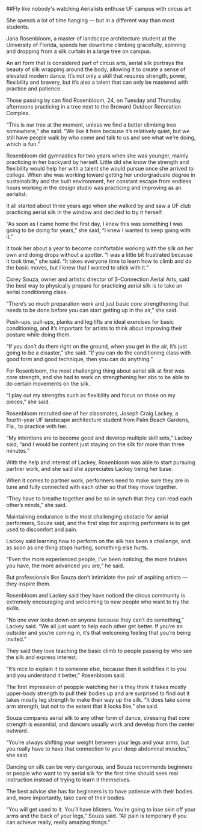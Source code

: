 ##Fly like nobody's watching
Aerialists enthuse UF campus with circus art

She spends a lot of time hanging — but in a different way than most students. 

Jana Rosenbloom, a master of landscape architecture student at the University of Florida, spends her downtime climbing gracefully, spinning and dropping from a silk curtain in a large tree on campus.

An art form that is considered part of circus arts, aerial silk portrays the beauty of silk wrapping around the body, allowing it to create a sense of elevated modern dance. It’s not only a skill that requires strength, power, flexibility and bravery, but it’s also a talent that can only be mastered with practice and patience. 

Those passing by can find Rosenbloom, 24, on Tuesday and Thursday afternoons practicing in a tree next to the Broward Outdoor Recreation Complex.

“This is our tree at the moment, unless we find a better climbing tree somewhere,” she said. “We like it here because it’s relatively quiet, but we still have people walk by who come and talk to us and see what we’re doing, which is fun.”

Rosenbloom did gymnastics for two years when she was younger, mainly practicing in her backyard by herself. Little did she know the strength and flexibility would help her with a talent she would pursue once she arrived to college. When she was working toward getting her undergraduate degree in sustainability and the built environment, her constant escape from endless hours working in the design studio was practicing and improving as an aerialist.

It all started about three years ago when she walked by and saw a UF club practicing aerial silk in the window and decided to try it herself.

“As soon as I came home the first day, I knew this was something I was going to be doing for years,” she said, “I knew I wanted to keep going with it.”

It took her about a year to become comfortable working with the silk on her own and doing drops without a spotter. “I was a little bit frustrated because it took time,” she said. “It takes everyone time to learn how to climb and do the basic moves, but I knew that I wanted to stick with it.”

Corey Souza, owner and artistic director of S-Connection Aerial Arts, said the best way to physically prepare for practicing aerial silk is to take an aerial conditioning class.

“There’s so much preparation work and just basic core strengthening that needs to be done before you can start getting up in the air,” she said.

Push-ups, pull-ups, planks and leg lifts are ideal exercises for basic conditioning, and it’s important for artists to think about improving their posture while doing them.

“If you don’t do them right on the ground, when you get in the air, it’s just going to be a disaster,” she said. “If you can do the conditioning class with good form and good technique, then you can do anything.” 

For Rosenbloom, the most challenging thing about aerial silk at first was core strength, and she had to work on strengthening her abs to be able to do certain movements on the silk.

“I play out my strengths such as flexibility and focus on those on my pieces,” she said.

Rosenbloom recruited one of her classmates, Joseph Craig Lackey, a fourth-year UF landscape architecture student from Palm Beach Gardens, Fla., to practice with her. 

“My intentions are to become good and develop multiple skill sets,” Lackey said, “and I would be content just staying on the silk for more than three minutes.”

With the help and interest of Lackey, Rosenbloom was able to start pursuing partner work, and she said she appreciates Lackey being her base. 

When it comes to partner work, performers need to make sure they are in tune and fully connected with each other so that they move together. 

“They have to breathe together and be so in synch that they can read each other’s minds,” she said.

Maintaining endurance is the most challenging obstacle for aerial performers, Souza said, and the first step for aspiring performers is to get used to discomfort and pain.

Lackey said learning how to perform on the silk has been a challenge, and as soon as one thing stops hurting, something else hurts. 

“Even the more experienced people, I’ve been noticing, the more bruises you have, the more advanced you are,” he said. 

But professionals like Souza don’t intimidate the pair of aspiring artists — they inspire them. 

Rosenbloom and Lackey said they have noticed the circus community is extremely encouraging and welcoming to new people who want to try the skills. 

“No one ever looks down on anyone because they can’t do something,” Lackey said. “We all just want to help each other get better. If you’re an outsider and you’re coming in, it’s that welcoming feeling that you’re being invited.”

They said they love teaching the basic climb to people passing by who see the silk and express interest.

“It’s nice to explain it to someone else, because then it solidifies it to you and you understand it better,” Rosenbloom said.

The first impression of peopple watching her is they think it takes mostly upper-body strength to pull their bodies up and are surprised to find out it takes mostly leg strength to make their way up the silk. “It does take some arm strength, but not to the extent that it looks like,” she said.

Souza compares aerial silk to any other form of dance, stressing that core strength is essential, and dancers usually work and develop from the center outward. 

“You’re always shifting your weight between your legs and your arms, but you really have to have that connection to your deep abdominal muscles,” she said.

Dancing on silk can be very dangerous, and Souza recommends beginners or people who want to try aerial silk for the first time should seek real instruction instead of trying to learn it themselves. 

The best advice she has for beginners is to have patience with their bodies and, more importantly, take care of their bodies. 

“You will get used to it. You’ll have blisters. You’re going to lose skin off your arms and the back of your legs,” Souza said. “All pain is temporary if you can achieve really, really amazing things.”



